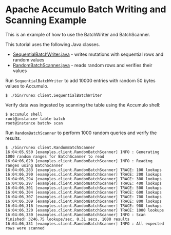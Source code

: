 <!--
Licensed to the Apache Software Foundation (ASF) under one or more
contributor license agreements.  See the NOTICE file distributed with
this work for additional information regarding copyright ownership.
The ASF licenses this file to You under the Apache License, Version 2.0
(the "License"); you may not use this file except in compliance with
the License.  You may obtain a copy of the License at

    http://www.apache.org/licenses/LICENSE-2.0

Unless required by applicable law or agreed to in writing, software
distributed under the License is distributed on an "AS IS" BASIS,
WITHOUT WARRANTIES OR CONDITIONS OF ANY KIND, either express or implied.
See the License for the specific language governing permissions and
limitations under the License.
-->
# Apache Accumulo Batch Writing and Scanning Example

This is an example of how to use the BatchWriter and BatchScanner.

This tutorial uses the following Java classes.

 * [SequentialBatchWriter.java] - writes mutations with sequential rows and random values
 * [RandomBatchScanner.java] - reads random rows and verifies their values

Run `SequentialBatchWriter` to add 10000 entries with random 50 bytes values to Accumulo.

    $ ./bin/runex client.SequentialBatchWriter

Verify data was ingested by scanning the table using the Accumulo shell:

    $ accumulo shell
    root@instance> table batch
    root@instance batch> scan

Run `RandomBatchScanner` to perform 1000 random queries and verify the results.

    $ ./bin/runex client.RandomBatchScanner
    16:04:05,950 [examples.client.RandomBatchScanner] INFO : Generating 1000 random ranges for BatchScanner to read
    16:04:06,020 [examples.client.RandomBatchScanner] INFO : Reading ranges using BatchScanner
    16:04:06,283 [examples.client.RandomBatchScanner] TRACE: 100 lookups
    16:04:06,290 [examples.client.RandomBatchScanner] TRACE: 200 lookups
    16:04:06,294 [examples.client.RandomBatchScanner] TRACE: 300 lookups
    16:04:06,297 [examples.client.RandomBatchScanner] TRACE: 400 lookups
    16:04:06,301 [examples.client.RandomBatchScanner] TRACE: 500 lookups
    16:04:06,304 [examples.client.RandomBatchScanner] TRACE: 600 lookups
    16:04:06,307 [examples.client.RandomBatchScanner] TRACE: 700 lookups
    16:04:06,309 [examples.client.RandomBatchScanner] TRACE: 800 lookups
    16:04:06,316 [examples.client.RandomBatchScanner] TRACE: 900 lookups
    16:04:06,320 [examples.client.RandomBatchScanner] TRACE: 1000 lookups
    16:04:06,330 [examples.client.RandomBatchScanner] INFO : Scan finished! 3246.75 lookups/sec, 0.31 secs, 1000 results
    16:04:06,331 [examples.client.RandomBatchScanner] INFO : All expected rows were scanned

[SequentialBatchWriter.java]: ../src/main/java/org/apache/accumulo/examples/client/SequentialBatchWriter.java
[RandomBatchWriter.java]:  ../src/main/java/org/apache/accumulo/examples/client/RandomBatchWriter.java
[RandomBatchScanner.java]: ../src/main/java/org/apache/accumulo/examples/client/RandomBatchScanner.java
